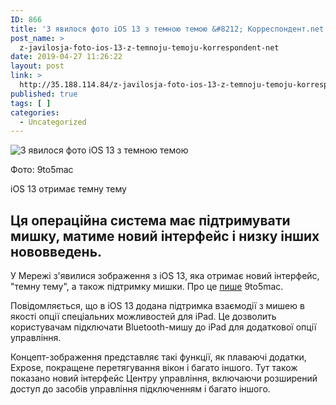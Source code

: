 ```yaml
---
ID: 866
title: 'З явилося фото iOS 13 з темною темою &#8212; Корреспондент.net'
post_name: >
  z-javilosja-foto-ios-13-z-temnoju-temoju-korrespondent-net
date: 2019-04-27 11:26:22
layout: post
link: >
  http://35.188.114.84/z-javilosja-foto-ios-13-z-temnoju-temoju-korrespondent-net/
published: true
tags: [ ]
categories:
  - Uncategorized
---
```

 <div readability="31"><img src="https://kor.ill.in.ua/m/610x385/2323849.jpeg" alt="З явилося фото iOS 13 з темною темою " class="post-item__big-photo-img"><div class="post-item__photo-about" readability="32">
<p>Фото: 9to5mac</p>
<p>iOS 13 отримає темну тему</p>
</div>
</div><div readability="47.763959390863">
<h2>Ця операційна система має підтримувати мишку, матиме новий інтерфейс і низку інших нововведень.</h2> <div readability="11.559633027523">У Мережі з'явилися зображення з iOS 13, яка отримає новий інтерфейс, "темну тему", а також підтримку мишки. Про це&nbsp;<a href="https://9to5mac.com/2019/04/25/ios-13-ipad-concept/" rel="nofollow noopener noreferrer" target="_blank">пише</a>&nbsp;9to5mac.</div> <p>Повідомляється, що в iOS 13 додана підтримка взаємодії з мишею в якості опції спеціальних можливостей для iPad. Це дозволить користувачам підключати Bluetooth-мишу до iPad для додаткової опції управління.</p> <p>Концепт-зображення представляє такі функції, як плаваючі додатки, Expose, покращене перетягування вікон і багато іншого. Тут також показано новий інтерфейс Центру управління, включаючи розширений доступ до засобів управління підключенням і багато іншого.</p> </div> 